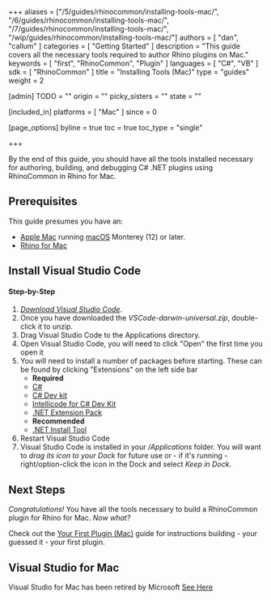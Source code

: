 +++
aliases = ["/5/guides/rhinocommon/installing-tools-mac/", "/6/guides/rhinocommon/installing-tools-mac/", "/7/guides/rhinocommon/installing-tools-mac/", "/wip/guides/rhinocommon/installing-tools-mac/"]
authors = [ "dan", "callum" ]
categories = [ "Getting Started" ]
description = "This guide covers all the necessary tools required to author Rhino plugins on Mac."
keywords = [ "first", "RhinoCommon", "Plugin" ]
languages = [ "C#", "VB" ]
sdk = [ "RhinoCommon" ]
title = "Installing Tools (Mac)"
type = "guides"
weight = 2

[admin]
TODO = ""
origin = ""
picky_sisters = ""
state = ""

[included_in]
platforms = [ "Mac" ]
since = 0

[page_options]
byline = true
toc = true
toc_type = "single"

+++


By the end of this guide, you should have all the tools installed necessary for authoring, building, and debugging C# .NET plugins using RhinoCommon in Rhino for Mac.

## Prerequisites

This guide presumes you have an:

- [Apple Mac](http://store.apple.com/) running [macOS](https://www.apple.com/osx/) Monterey (12) or later.
- [Rhino for Mac](https://www.rhino3d.com/download/)

## Install Visual Studio Code

#### Step-by-Step

1. *[Download Visual Studio Code](https://code.visualstudio.com/)*.
1. Once you have downloaded the *VSCode-darwin-universal.zip*, double-click it to unzip.
1. Drag Visual Studio Code to the Applications directory.
1. Open Visual Studio Code, you will need to click "Open" the first time you open it
1. You will need to install a number of packages before starting. These can be found by clicking "Extensions" on the left side bar
   - **Required**
   - [C#](https://marketplace.visualstudio.com/items?itemName=ms-dotnettools.csharp)
   - [C# Dev kit](https://marketplace.visualstudio.com/items?itemName=ms-dotnettools.csdevkit)
   - [Intellicode for C# Dev Kit](https://marketplace.visualstudio.com/items?itemName=ms-dotnettools.vscodeintellicode-csharp)
   - [.NET Extension Pack](https://marketplace.visualstudio.com/items?itemName=ms-dotnettools.vscode-dotnet-pack)
   - **Recommended**
   - [.NET Install Tool](https://marketplace.visualstudio.com/items?itemName=ms-dotnettools.vscode-dotnet-runtime&ssr=false#overview)
1. Restart Visual Studio Code
1. Visual Studio Code is installed in your */Applications* folder. You will want to *drag its icon to your Dock* for future use or - if it's running - right/option-click the icon in the Dock and select *Keep in Dock*.

## Next Steps

*Congratulations!*  You have all the tools necessary to build a RhinoCommon plugin for Rhino for Mac.  *Now what?*

Check out the [Your First Plugin (Mac)](/guides/rhinocommon/your-first-plugin-mac) guide for instructions building - your guessed it - your first plugin.

## Visual Studio for Mac
Visual Studio for Mac has been retired by Microsoft [See Here](https://learn.microsoft.com/en-us/visualstudio/mac/what-happened-to-vs-for-mac?view=vsmac-2022)

